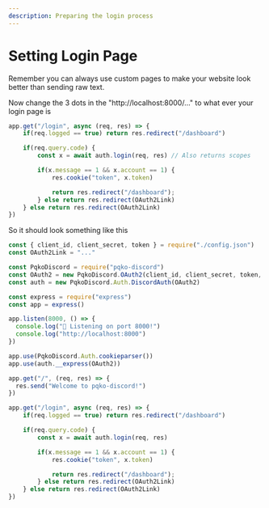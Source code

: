 ```yaml
---
description: Preparing the login process
---
```


# Setting Login Page

Remember you can always use custom pages to make your website look better than sending raw text.

Now change the 3 dots in the "http://localhost:8000/..." to what ever your login page is

```javascript
app.get("/login", async (req, res) => {
    if(req.logged == true) return res.redirect("/dashboard")

    if(req.query.code) {
        const x = await auth.login(req, res) // Also returns scopes

        if(x.message == 1 && x.account == 1) {
            res.cookie("token", x.token)

            return res.redirect("/dashboard");
        } else return res.redirect(OAuth2Link)
    } else return res.redirect(OAuth2Link)
})
```

So it should look something like this

```javascript
const { client_id, client_secret, token } = require("./config.json") 
const OAuth2Link = "..."

const PqkoDiscord = require("pqko-discord")
const OAuth2 = new PqkoDiscord.OAuth2(client_id, client_secret, token, "http://localhost:8000/login")
const auth = new PqkoDiscord.Auth.DiscordAuth(OAuth2)

const express = require("express")
const app = express()

app.listen(8000, () => {
  console.log("🚀 Listening on port 8000!")
  console.log("http://localhost:8000")
})

app.use(PqkoDiscord.Auth.cookieparser())
app.use(auth.__express(OAuth2))

app.get("/", (req, res) => {
  res.send("Welcome to pqko-discord!")
})

app.get("/login", async (req, res) => {
    if(req.logged == true) return res.redirect("/dashboard")

    if(req.query.code) {
        const x = await auth.login(req, res)

        if(x.message == 1 && x.account == 1) {
            res.cookie("token", x.token)

            return res.redirect("/dashboard");
        } else return res.redirect(OAuth2Link)
    } else return res.redirect(OAuth2Link)
})
```
